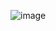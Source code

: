 ![image](https://user-images.githubusercontent.com/43321337/226310049-856ff04a-fcf1-4bff-be98-642200986099.png)
